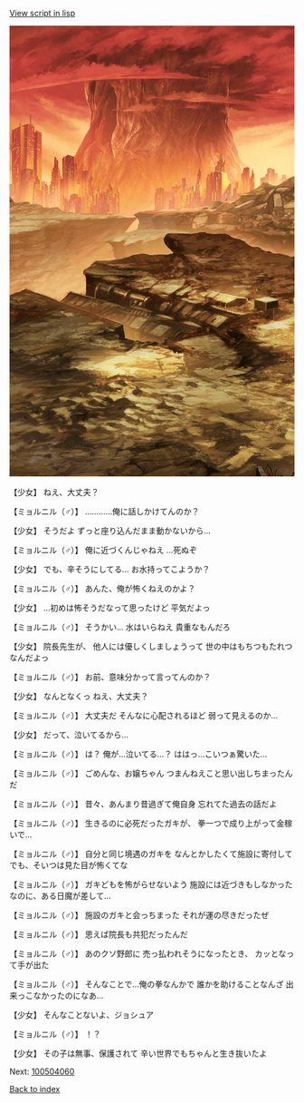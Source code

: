 [View script in lisp](../scripts/100504053.txt)

![underwild.png](../images/backgrounds/underwild.png)

【少女】
ねえ、大丈夫？

【ミョルニル（♂）】
…………俺に話しかけてんのか？

【少女】
そうだよ
ずっと座り込んだまま動かないから…

【ミョルニル（♂）】
俺に近づくんじゃねえ
…死ぬぞ

【少女】
でも、辛そうにしてる…
お水持ってこようか？

【ミョルニル（♂）】
あんた、俺が怖くねえのかよ？

【少女】
…初めは怖そうだなって思ったけど
平気だよっ

【ミョルニル（♂）】
そうかい…
水はいらねえ
貴重なもんだろ

【少女】
院長先生が、
他人には優しくしましょうって
世の中はもちつもたれつなんだよっ

【ミョルニル（♂）】
お前、意味分かって言ってんのか？

【少女】
なんとなくっ
ねえ、大丈夫？

【ミョルニル（♂）】
大丈夫だ
そんなに心配されるほど
弱って見えるのか…

【少女】
だって、泣いてるから…

【ミョルニル（♂）】
は？
俺が…泣いてる…？
ははっ…こいつぁ驚いた…

【ミョルニル（♂）】
ごめんな、お嬢ちゃん
つまんねえこと思い出しちまったんだ

【ミョルニル（♂）】
昔々、あんまり昔過ぎて俺自身
忘れてた過去の話だよ

【ミョルニル（♂）】
生きるのに必死だったガキが、
拳一つで成り上がって金稼いで…

【ミョルニル（♂）】
自分と同じ境遇のガキを
なんとかしたくて施設に寄付して
でも、そいつは見た目が怖くてな

【ミョルニル（♂）】
ガキどもを怖がらせないよう
施設には近づきもしなかった
なのに、ある日魔が差して…

【ミョルニル（♂）】
施設のガキと会っちまった
それが運の尽きだったぜ

【ミョルニル（♂）】
思えば院長も共犯だったんだ

【ミョルニル（♂）】
あのクソ野郎に
売っ払われそうになったとき、
カッとなって手が出た

【ミョルニル（♂）】
そんなことで…俺の拳なんかで
誰かを助けることなんざ
出来っこなかったのになあ…

【少女】
そんなことないよ、ジョシュア

【ミョルニル（♂）】
！？

【少女】
その子は無事、保護されて
辛い世界でもちゃんと生き抜いたよ

Next: [100504060](100504060.md)

[Back to index](index.md)
